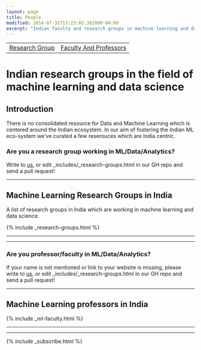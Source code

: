 ```yaml
---
layout: page
title: People
modified: 2014-07-31T13:23:02.362000-04:00
excerpt: "Indian faculty and research groups in machine learning and data science"
---
```

  <script>
  $(document).ready(function(){
    $("#research_div").show();
    $("#faculty_and_professor").hide();
    $("#research_group_td").css('backgroundColor', '#333366');
    $("#faculty_and_professors_td").css('backgroundColor', '#FFFFFF');
  });
 function hideDiv(flag)
 {
   if(flag==1)
   {
     document.getElementById("research_div").style.display="inline";
     document.getElementById("faculty_and_professor").style.display="none";
     document.getElementById("research_group_td").style.backgroundColor = "#333366";
     document.getElementById("faculty_and_professors_td").style.backgroundColor = "#FFFFFF";
   }
   else if(flag==2)
   {
     document.getElementById("research_div").style.display="none";
     document.getElementById("faculty_and_professor").style.display="inline";
     document.getElementById("research_group_td").style.backgroundColor = "#FFFFFF"
     document.getElementById("faculty_and_professors_td").style.backgroundColor = "#333366";
   }
 }
</script>
<table>
    <tr>
        <td id="research_group_td"><a href="#research-groups" id="research_group_link" name="ResearchGroup" onclick="hideDiv(1)"> Research Group</a></td>
        <td id="faculty_and_professors_td"><a href="#machine-learning-faculty-india" id="faculty_and_professor_link" onclick="hideDiv(2)"> Faculty And Professors</a></td>
    </tr>
</table>
<h1>Indian research groups in the field of machine learning and data science</h1>
<div id="research_div">
<h2>Introduction</h2>

<p>There is no consolidated resource for Data and Machine Learning which is centered around the Indian ecosystem. In our aim of fostering the Indian ML eco-system we've curated a few reserouces which are India centric.</p>

<h3>Are you a research group working in ML/Data/Analytics?</h3>

<p>Write to <a href='/contact'>us</a>, or edit _includes/_research-groups.html in our GH repo and send a pull request!</p>
<hr>
<h2>Machine Learning Research Groups in India</h2>

<p>A list of research groups in India which are working in machine learning and data science.</p>

{% include _research-groups.html %}
<hr>
<hr>
</div>

<div id="faculty_and_professor">
<h3>Are you professor/faculty in ML/Data/Analytics?</h3>

<p>If your name is not mentioned or link to your website is missing, please write to <a href='/contact'>us</a>, or edit _includes/_research-groups.html in our GH repo and send a pull request!</p>
<hr>
<h2>Machine Learning professors in India</h2>

{% include _ml-faculty.html %}
<hr>
<hr>
</div>


{% include _subscribe.html %}

